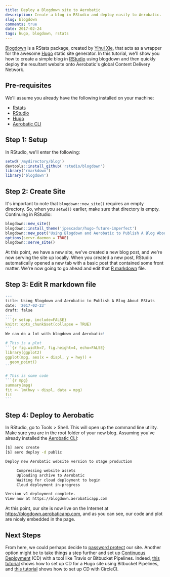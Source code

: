 ```yaml
---
title: Deploy a Blogdown site to Aerobatic
description: Create a blog in RStudio and deploy easily to Aerobatic.
slug: blogdown
comments: true
date: 2017-02-24
tags: hugo, blogdown, rstats
---
```


[Blogdown](https://github.com/rstudio/blogdown) is a RStats package, created by [Yihui Xie](https://twitter.com/xieyihui), that acts as a wrapper for the awesome [Hugo](https://gohugo.io/) static site generator. In this tutorial, we'll show you how to create a simple blog in [RStudio](https://www.rstudio.com/) using blogdown and then quickly deploy the resultant website onto Aerobatic's global Content Delivery Network.

## Pre-requisites
We'll assume you already have the following installed on your machine:

* [Rstats](https://www.r-project.org/)
* [RStudio](https://www.rstudio.com/)
* [Hugo](https://gohugo.io/overview/installing/)
* [Aerobatic CLI](https://www.aerobatic.com/docs/getting-started/)


## Step 1: Setup

In RStudio, we'll enter the following:

```r
setwd('/mydirectory/blog')
devtools::install_github('rstudio/blogdown')
library('rmarkdown')
library('blogdown')
```

## Step 2: Create Site

It's important to note that `blogdown::new_site()` requires an empty directory. So, when you `setwd()` earlier, make sure that directory is empty. Continuing in RStudio:

~~~r
blogdown::new_site()
blogdown::install_theme('jpescador/hugo-future-imperfect')
blogdown::new_post('Using Blogdown and Aerobatic to Publish A Blog About RStats')
options(servr.daemon = TRUE)
blogdown::serve_site()
~~~

At this point, we have a new site, we've created a new blog post, and we're now serving the site up locally. When you created a new post, RStudio automatically opened a new tab with a basic post that contained some front matter. We're now going to go ahead and edit that [R markdown](http://rmarkdown.rstudio.com/lesson-1.html) file.

## Step 3: Edit R markdown file

~~~r
---
title: Using Blogdown and Aerobatic to Publish A Blog About RStats
date: '2017-02-23'
draft: false
---
```{r setup, include=FALSE}
knitr::opts_chunk$set(collapse = TRUE)
```
We can do a lot with blogdown and Aerobatic!

# This is a plot
```{r fig.width=7, fig.height=4, echo=FALSE}
library(ggplot2)
ggplot(mpg, aes(x = displ, y = hwy)) + 
  geom_point()
```

# This is some code
```{r mpg}
summary(mpg)
fit <- lm(hwy ~ displ, data = mpg)
fit
```
~~~

## Step 4: Deploy to Aerobatic

In RStudio, go to Tools > Shell. This will open up the command line utility. Make sure you are in the root folder of your new blog. Assuming you've already installed the [Aerobatic CLI](https://www.aerobatic.com/docs/getting-started/):

~~~bash
[$] aero create
[$] aero deploy -d public

Deploy new Aerobatic website version to stage production

     Compressing website assets
     Uploading archive to Aerobatic
     Waiting for cloud deployment to begin
     Cloud deployment in-progress

Version v1 deployment complete.
View now at https://blogdown.aerobaticapp.com
~~~

At this point, our site is now live on the Internet at https://blogdown.aerobaticapp.com, and as you can see, our code and plot are nicely embedded in the page.

## Next Steps

From here, we could perhaps decide to [password protect](/docs/plugins/password-protect/) our site. Another option might be to take things a step further and set up [Continuous Deployment](/docs/continuous-deployment/)  (CD) with a tool like Travis or Bitbucket Pipelines. Indeed, [this tutorial](/blog/hugo-bitbucket-pipelines/) shows how to set up CD for a Hugo site using Bitbucket Pipelines, and [this tutorial](/blog/hugo-github-circleci/) shows how to set up CD with CircleCI.